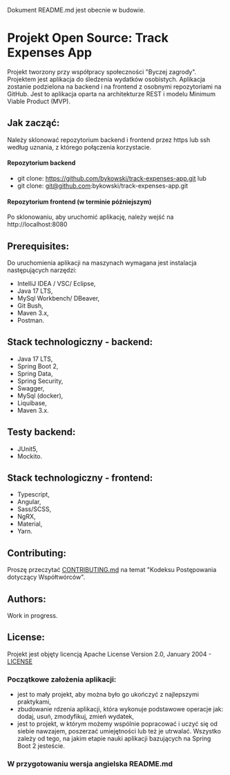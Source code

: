 Dokument README.md jest obecnie w budowie.
   
# Projekt Open Source: Track Expenses App
Projekt tworzony przy współpracy społeczności "Byczej zagrody". 
Projektem jest aplikacja do śledzenia wydatków osobistych. Aplikacja zostanie podzielona na backend i na frontend z osobnymi repozytoriami na GitHub. Jest to aplikacja oparta na architekturze REST i modelu Minimum Viable Product (MVP). 

## Jak zacząć:
Należy sklonować repozytorium backend i frontend przez https lub ssh według uznania, z którego połączenia korzystacie. 
#### Repozytorium backend 
 - git clone: https://github.com/bykowski/track-expenses-app.git  lub
 - git clone: git@github.com:bykowski/track-expenses-app.git 

#### Repozytorium frontend (w terminie późniejszym)

Po sklonowaniu, aby uruchomić aplikację, należy wejść na http://localhost:8080 

## Prerequisites:

Do uruchomienia aplikacji na maszynach wymagana jest instalacja następujących narzędzi:
 - IntelliJ IDEA / VSC/ Eclipse,
 - Java 17 LTS,
 - MySql Workbench/ DBeaver,
 - Git Bush,
 - Maven 3.x,
 - Postman.

 ## Stack technologiczny - backend:
  - Java 17 LTS, 
  - Spring Boot 2,      
  - Spring Data,
  - Spring Security,
  - Swagger,
  - MySql (docker),
  - Liquibase,
  - Maven 3.x.

## Testy backend:
  - JUnit5,
  - Mockito.

## Stack technologiczny - frontend:
  - Typescript,
  - Angular,
  - Sass/SCSS, 
  - NgRX, 
  - Material,
  - Yarn.

## Contributing:
Proszę przeczytać [CONTRIBUTING.md](https://gist.github.com/PurpleBooth/b24679402957c63ec426) na temat "Kodeksu Postępowania dotyczący Współtwórców".

## Authors:
Work in progress.

## License:
Projekt jest objęty licencją Apache License Version 2.0, January 2004 - [LICENSE](LICENSE)

### Początkowe założenia aplikacji:
  - jest to mały projekt, aby można było go ukończyć z najlepszymi praktykami, 
  - zbudowanie rdzenia aplikacji, która wykonuje podstawowe operacje jak: dodaj, usuń, zmodyfikuj, zmień wydatek,  
  - jest to projekt, w którym możemy wspólnie popracować i uczyć się od siebie nawzajem, poszerzać umiejętności lub też je utrwalać. Wszystko zależy od tego, na jakim etapie nauki aplikacji bazujących na Spring Boot 2 jesteście. 
    

### W przygotowaniu wersja angielska README.md